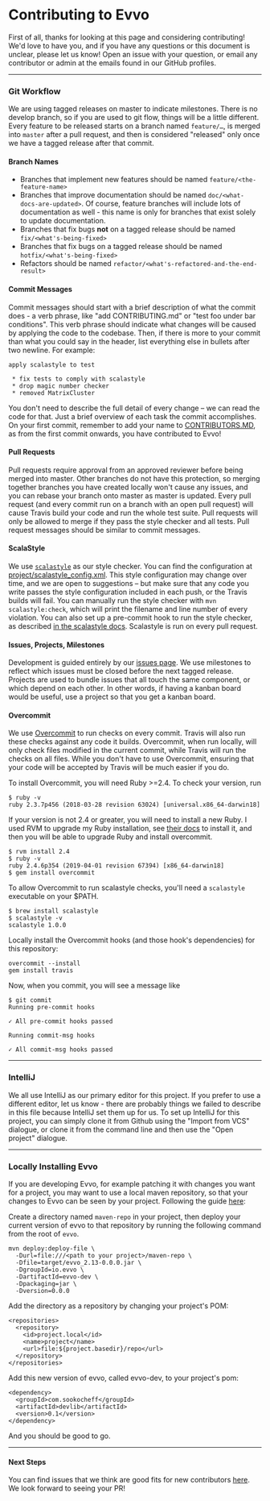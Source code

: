 # Contributing to Evvo
First of all, thanks for looking at this page and considering contributing! We'd love to have you, and if you have any questions or this document is unclear, please let us know! Open an issue with your question, or email any contributor or admin at the emails found in our GitHub profiles.

----------------------------------------------------------------------------------------------------
### Git Workflow
We are using tagged releases on master to indicate milestones. There is no develop branch, so if you are used to git flow, things will be a little different. Every feature to be released starts on a branch named `feature/…`, is merged into `master` after a pull request, and then is considered "released" only once we have a tagged release after that commit.

#### Branch Names
* Branches that implement new features should be named `feature/<the-feature-name>`
* Branches that improve documentation should be named `doc/<what-docs-are-updated>`. Of course, feature branches will include lots of documentation as well - this name is only for branches that exist solely to update documentation.
* Branches that fix bugs __not__ on a tagged release should be named `fix/<what's-being-fixed>`
* Branches that fix bugs on a tagged release should be named `hotfix/<what's-being-fixed>`
* Refactors should be named `refactor/<what's-refactored-and-the-end-result>`

#### Commit Messages
Commit messages should start with a brief description of what the commit does - a verb phrase, like "add CONTRIBUTING.md" or "test foo under bar conditions". This verb phrase should indicate what changes will be caused by applying the code to the codebase. Then, if there is more to your commit than what you could say in the header, list everything else in bullets after two newline. For example:

```
apply scalastyle to test

 * fix tests to comply with scalastyle
 * drop magic number checker
 * removed MatrixCluster
```

You don't need to describe the full detail of every change – we can read the code for that. Just a brief overview of each task the commit accomplishes. On your first commit, remember to add your name to [CONTRIBUTORS.MD](CONTRIBUTORS.MD), as from the first commit onwards, you have contributed to Evvo!

#### Pull Requests
Pull requests require approval from an approved reviewer before being merged into master. Other branches do not have this protection, so merging together branches you have created locally won't cause any issues, and you can rebase your branch onto master as master is updated. Every pull request (and every commit run on a branch with an open pull request) will cause Travis build your code and run the whole test suite. Pull requests will only be allowed to merge if they pass the style checker and all tests. Pull request messages should be similar to commit messages. 

#### ScalaStyle
We use [`scalastyle`](http://www.scalastyle.org) as our style checker. You can find the configuration at [project/scalastyle_config.xml](project/scalastyle_config.xml). This style configuration may change over time, and we are open to suggestions – but make sure that any code you write passes the style configuration included in each push, or the Travis builds will fail. You can manually run the style checker with `mvn scalastyle:check`, which will print the filename and line number of every violation. You can also set up a pre-commit hook to run the style checker, as described [in the scalastyle docs](http://www.scalastyle.org/git-pre-commit-hook.html). Scalastyle is run on every pull request.

#### Issues, Projects, Milestones
Development is guided entirely by our [issues page](https://github.com/evvo-labs/evvo/issues). We use milestones to reflect which issues must be closed before the next tagged release. Projects are used to bundle issues that all touch the same component, or which depend on each other. In other words, if having a kanban board would be useful, use a project so that you get a kanban board.

#### Overcommit
We use [Overcommit](https://github.com/sds/overcommit) to run checks on every commit. Travis will also run these checks against any code it builds. Overcommit, when run locally, will only check files modified in the current commit, while Travis will run the checks on all files. While you don't have to use Overcommit, ensuring that your code will be accepted by Travis will be much easier if you do.

To install Overcommit, you will need Ruby >=2.4. To check your version, run 
```
$ ruby -v
ruby 2.3.7p456 (2018-03-28 revision 63024) [universal.x86_64-darwin18]
```

If your version is not 2.4 or greater, you will need to install a new Ruby. I used RVM to upgrade my Ruby installation, see [their docs](https://rvm.io/) to install it, and then you will be able to upgrade Ruby and install overcommit.

```
$ rvm install 2.4
$ ruby -v
ruby 2.4.6p354 (2019-04-01 revision 67394) [x86_64-darwin18]
$ gem install overcommit
```

To allow Overcommit to run scalastyle checks, you'll need a `scalastyle` executable on your $PATH.
```
$ brew install scalastyle
$ scalastyle -v
scalastyle 1.0.0
```

Locally install the Overcommit hooks (and those hook's dependencies) for this repository:

```
overcommit --install
gem install travis
```

Now, when you commit, you will see a message like
```
$ git commit
Running pre-commit hooks

✓ All pre-commit hooks passed

Running commit-msg hooks

✓ All commit-msg hooks passed
```

----------------------------------------------------------------------------------------------------
### IntelliJ
We all use IntelliJ as our primary editor for this project. If you prefer to use a different editor, let us know - there are probably things we failed to describe in this file because IntelliJ set them up for us. To set up IntelliJ for this project, you can simply clone it from Github using the "Import from VCS" dialogue, or clone it from the command line and then use the "Open project" dialogue.


----------------------------------------------------------------------------------------------------
### Locally Installing Evvo
If you are developing Evvo, for example patching it with changes you want for a project, you may want to use a local maven repository, so that your changes to Evvo can be seen by your project. Following the guide [here](https://sookocheff.com/post/java/local-maven-repository/):

Create a directory named `maven-repo` in your project, then deploy your current version of evvo to that repository by running the following command from the root  of `evvo`.
```
mvn deploy:deploy-file \
  -Durl=file:///<path to your project>/maven-repo \
  -Dfile=target/evvo_2.13-0.0.0.jar \
  -DgroupId=io.evvo \
  -DartifactId=evvo-dev \
  -Dpackaging=jar \
  -Dversion=0.0.0
```
Add the directory as a repository by changing your project's POM:
```
<repositories>
  <repository>
    <id>project.local</id>
    <name>project</name>
    <url>file:${project.basedir}/repo</url>
  </repository>
</repositories>
```
Add this new version of evvo, called evvo-dev, to your project's pom:
```
<dependency>
  <groupId>com.sookocheff</groupId>
  <artifactId>devlib</artifactId>
  <version>0.1</version>
</dependency>
```
And you should be good to go. 

----------------------------------------------------------------------------------------------------
#### Next Steps
You can find issues that we think are good fits for new contributors [here](https://github.com/evvo-labs/evvo/issues?q=is%3Aissue+is%3Aopen+label%3A%22good+first+issue%22). We look forward to seeing your PR! 
